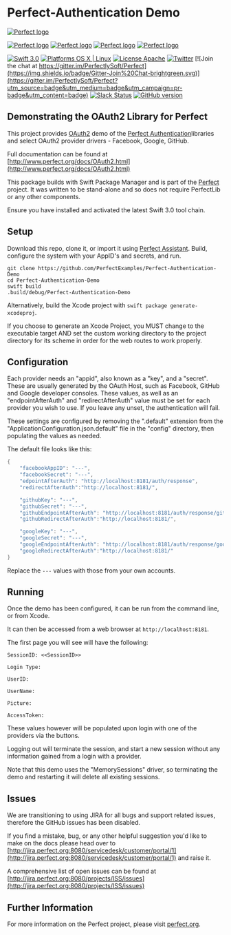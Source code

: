 # Perfect-Authentication Demo

[![Perfect logo](http://www.perfect.org/github/Perfect_GH_header_854.jpg)](http://perfect.org/get-involved.html)

[![Perfect logo](http://www.perfect.org/github/Perfect_GH_button_1_Star.jpg)](https://github.com/PerfectlySoft/Perfect)
[![Perfect logo](http://www.perfect.org/github/Perfect_GH_button_2_Git.jpg)](https://gitter.im/PerfectlySoft/Perfect)
[![Perfect logo](http://www.perfect.org/github/Perfect_GH_button_3_twit.jpg)](https://twitter.com/perfectlysoft)
[![Perfect logo](http://www.perfect.org/github/Perfect_GH_button_4_slack.jpg)](http://perfect.ly)


[![Swift 3.0](https://img.shields.io/badge/Swift-3.0-orange.svg?style=flat)](https://developer.apple.com/swift/)
[![Platforms OS X | Linux](https://img.shields.io/badge/Platforms-OS%20X%20%7C%20Linux%20-lightgray.svg?style=flat)](https://developer.apple.com/swift/)
[![License Apache](https://img.shields.io/badge/License-Apache-lightgrey.svg?style=flat)](http://perfect.org/licensing.html)
[![Twitter](https://img.shields.io/badge/Twitter-@PerfectlySoft-blue.svg?style=flat)](http://twitter.com/PerfectlySoft)
[![Join the chat at https://gitter.im/PerfectlySoft/Perfect](https://img.shields.io/badge/Gitter-Join%20Chat-brightgreen.svg)](https://gitter.im/PerfectlySoft/Perfect?utm_source=badge&utm_medium=badge&utm_campaign=pr-badge&utm_content=badge)
[![Slack Status](http://perfect.ly/badge.svg)](http://perfect.ly) [![GitHub version](https://badge.fury.io/gh/PerfectlySoft%2FPerfect-CURL.svg)](https://badge.fury.io/gh/PerfectlySoft%2FPerfect-CURL)

## Demonstrating the OAuth2 Library for Perfect


This project provides [OAuth2](https://oauth.net/2/) demo of the [Perfect Authentication](https://github.com/PerfectlySoft/Perfect-Authentication)libraries and select OAuth2 provider drivers - Facebook, Google, GitHub.

Full documentation can be found at [http://www.perfect.org/docs/OAuth2.html](http://www.perfect.org/docs/OAuth2.html)

This package builds with Swift Package Manager and is part of the [Perfect](https://github.com/PerfectlySoft/Perfect) project. It was written to be stand-alone and so does not require PerfectLib or any other components.

Ensure you have installed and activated the latest Swift 3.0 tool chain.

## Setup

Download this repo, clone it, or import it using [Perfect Assistant](https://www.perfect.org/en/assistant/). Build, configure the system with your AppID's and secrets, and run.

```
git clone https://github.com/PerfectExamples/Perfect-Authentication-Demo
cd Perfect-Authentication-Demo
swift build
.build/debug/Perfect-Authentication-Demo
```

Alternatively, build the Xcode project with `swift package generate-xcodeproj`.

If you choose to generate an Xcode Project, you MUST change to the executable target AND set the custom working directory to the project directory for its scheme in order for the web routes to work properly.



## Configuration

Each provider needs an "appid", also known as a "key", and a "secret". These are usually generated by the OAuth Host, such as Facebook, GitHub and Google developer consoles. These values, as well as an "endpointAfterAuth" and "redirectAfterAuth" value must be set for each provider you wish to use. If you leave any unset, the authentication will fail.

These settings are configured by removing the ".default" extension from the "ApplicationConfiguration.json.default" file in the "config" directory, then populating the values as needed.

The default file looks like this:

``` swift
{
	"facebookAppID": "---",
	"facebookSecret": "---",
	"edpointAfterAuth": "http://localhost:8181/auth/response",
	"redirectAfterAuth":"http://localhost:8181/",

	"githubKey": "---",
	"githubSecret": "---",
	"githubEndpointAfterAuth": "http://localhost:8181/auth/response/github",
	"githubRedirectAfterAuth":"http://localhost:8181/",

	"googleKey": "---",
	"googleSecret": "---",
	"googleEndpointAfterAuth": "http://localhost:8181/auth/response/google",
	"googleRedirectAfterAuth":"http://localhost:8181/"
}
```

Replace the `---` values with those from your own accounts.

## Running

Once the demo has been configured, it can be run from the command line, or from Xcode.

It can then be accessed from a web browser at `http://localhost:8181`.

The first page you will see will have the following:

```
SessionID: <<SessionID>>

Login Type:

UserID:

UserName:

Picture:

AccessToken:
```

These values however will be populated upon login with one of the providers via the buttons.

Logging out will terminate the session, and start a new session without any information gained from a login with a provider.

Note that this demo uses the "MemorySessions" driver, so terminating the demo and restarting it will delete all existing sessions.

## Issues

We are transitioning to using JIRA for all bugs and support related issues, therefore the GitHub issues has been disabled.

If you find a mistake, bug, or any other helpful suggestion you'd like to make on the docs please head over to [http://jira.perfect.org:8080/servicedesk/customer/portal/1](http://jira.perfect.org:8080/servicedesk/customer/portal/1) and raise it.

A comprehensive list of open issues can be found at [http://jira.perfect.org:8080/projects/ISS/issues](http://jira.perfect.org:8080/projects/ISS/issues)


## Further Information
For more information on the Perfect project, please visit [perfect.org](http://perfect.org).
